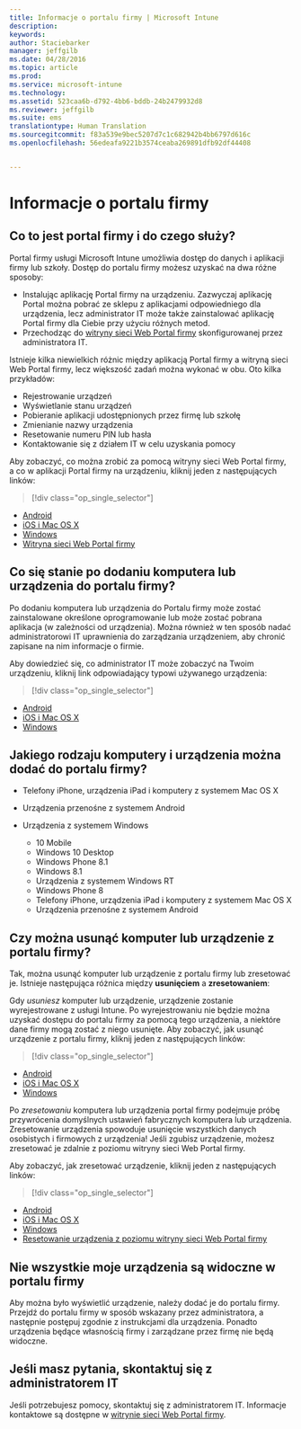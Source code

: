 ```yaml
---
title: Informacje o portalu firmy | Microsoft Intune
description: 
keywords: 
author: Staciebarker
manager: jeffgilb
ms.date: 04/28/2016
ms.topic: article
ms.prod: 
ms.service: microsoft-intune
ms.technology: 
ms.assetid: 523caa6b-d792-4bb6-bddb-24b2479932d8
ms.reviewer: jeffgilb
ms.suite: ems
translationtype: Human Translation
ms.sourcegitcommit: f83a539e9bec5207d7c1c682942b4bb6797d616c
ms.openlocfilehash: 56edeafa9221b3574ceaba269891dfb92df44408


---
```


# Informacje o portalu firmy

## Co to jest portal firmy i do czego służy?
Portal firmy usługi Microsoft Intune umożliwia dostęp do danych i aplikacji firmy lub szkoły. Dostęp do portalu firmy możesz uzyskać na dwa różne sposoby:

- Instalując aplikację Portal firmy na urządzeniu. Zazwyczaj aplikację Portal można pobrać ze sklepu z aplikacjami odpowiedniego dla urządzenia, lecz administrator IT może także zainstalować aplikację Portal firmy dla Ciebie przy użyciu różnych metod.
- Przechodząc do [witryny sieci Web Portal firmy](http://portal.manage.microsoft.com) skonfigurowanej przez administratora IT. 

Istnieje kilka niewielkich różnic między aplikacją Portal firmy a witryną sieci Web Portal firmy, lecz większość zadań można wykonać w obu. Oto kilka przykładów:

- Rejestrowanie urządzeń
- Wyświetlanie stanu urządzeń
- Pobieranie aplikacji udostępnionych przez firmę lub szkołę
- Zmienianie nazwy urządzenia
- Resetowanie numeru PIN lub hasła
- Kontaktowanie się z działem IT w celu uzyskania pomocy

Aby zobaczyć, co można zrobić za pomocą witryny sieci Web Portal firmy, a co w aplikacji Portal firmy na urządzeniu, kliknij jeden z następujących linków:

> [!div class="op_single_selector"]
- [Android](using-your-android-device-with-intune.md)
- [iOS i Mac OS X](using-your-ios-or-mac-os-x-device-with-intune.md)
- [Windows](using-your-windows-device-with-intune.md)
- [Witryna sieci Web Portal firmy](using-the-intune-company-portal-website.md)

## Co się stanie po dodaniu komputera lub urządzenia do portalu firmy?
Po dodaniu komputera lub urządzenia do Portalu firmy może zostać zainstalowane określone oprogramowanie lub może zostać pobrana aplikacja (w zależności od urządzenia).  Można również w ten sposób nadać administratorowi IT uprawnienia do zarządzania urządzeniem, aby chronić zapisane na nim informacje o firmie.

Aby dowiedzieć się, co administrator IT może zobaczyć na Twoim urządzeniu, kliknij link odpowiadający typowi używanego urządzenia:

> [!div class="op_single_selector"]
- [Android](what-happens-if-you-install-the-company-portal-app-and-enroll-your-device-in-intune-android.md)
- [iOS i Mac OS X](what-happens-if-you-install-the-company-portal-app-and-enroll-your-device-in-intune-ios.md)
- [Windows](what-can-your-it-administrator-see-when-you-enroll-your-device-in-intune-windows.md)

## Jakiego rodzaju komputery i urządzenia można dodać do portalu firmy?

-   Telefony iPhone, urządzenia iPad i komputery z systemem Mac OS X

-   Urządzenia przenośne z systemem Android

-   Urządzenia z systemem Windows
    -   10 Mobile
    -   Windows 10 Desktop
    -   Windows Phone 8.1
    -   Windows 8.1
    -   Urządzenia z systemem Windows RT
    -   Windows Phone 8
    -   Telefony iPhone, urządzenia iPad i komputery z systemem Mac OS X
    -   Urządzenia przenośne z systemem Android


## Czy można usunąć komputer lub urządzenie z portalu firmy?
Tak, można usunąć komputer lub urządzenie z portalu firmy lub zresetować je. Istnieje następująca różnica między **usunięciem** a **zresetowaniem**:

Gdy *usuniesz* komputer lub urządzenie, urządzenie zostanie wyrejestrowane z usługi Intune. Po wyrejestrowaniu nie będzie można uzyskać dostępu do portalu firmy za pomocą tego urządzenia, a niektóre dane firmy mogą zostać z niego usunięte. Aby zobaczyć, jak usunąć urządzenie z portalu firmy, kliknij jeden z następujących linków:

> [!div class="op_single_selector"]
- [Android](unenroll-your-device-from-intune-android.md)
- [iOS i Mac OS X](unenroll-your-device-from-intune-ios.md)
- [Windows](unenroll-your-device-from-intune-windows.md)

Po *zresetowaniu* komputera lub urządzenia portal firmy podejmuje próbę przywrócenia domyślnych ustawień fabrycznych komputera lub urządzenia. Zresetowanie urządzenia spowoduje usunięcie wszystkich danych osobistych i firmowych z urządzenia! Jeśli zgubisz urządzenie, możesz zresetować je zdalnie z poziomu witryny sieci Web Portal firmy.

Aby zobaczyć, jak zresetować urządzenie, kliknij jeden z następujących linków:

> [!div class="op_single_selector"]
- [Android](reset-erase-your-lost-or-stolen-device-android.md)
- [iOS i Mac OS X](reset-erase-your-lost-or-stolen-device-ios.md)
- [Windows](reset-erase-your-lost-or-stolen-device-windows.md)
- [Resetowanie urządzenia z poziomu witryny sieci Web Portal firmy](reset-your-device-cpwebsite.md)

## Nie wszystkie moje urządzenia są widoczne w portalu firmy
Aby można było wyświetlić urządzenie, należy dodać je do portalu firmy. Przejdź do portalu firmy w sposób wskazany przez administratora, a następnie postępuj zgodnie z instrukcjami dla urządzenia. Ponadto urządzenia będące własnością firmy i zarządzane przez firmę nie będą widoczne.

## Jeśli masz pytania, skontaktuj się z administratorem IT
Jeśli potrzebujesz pomocy, skontaktuj się z administratorem IT. Informacje kontaktowe są dostępne w [witrynie sieci Web Portal firmy](http://portal.manage.microsoft.com).







<!--HONumber=Jun16_HO4-->


